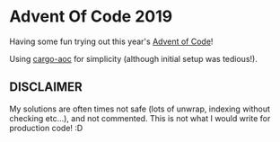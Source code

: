 # Advent Of Code 2019
Having some fun trying out this year's [Advent of Code](https://adventofcode.com/2019)!

Using [cargo-aoc](https://github.com/gobanos/cargo-aoc) for simplicity (although initial setup was tedious!).

## DISCLAIMER
My solutions are often times not safe (lots of unwrap, indexing without checking etc...), and not commented.
This is not what I would write for production code! :D
